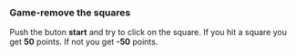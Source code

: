 ### Game-remove the squares
Push the buton **start** and try to click on the square. 
If you hit a square you get **50** points.
If not you get **-50** points.
